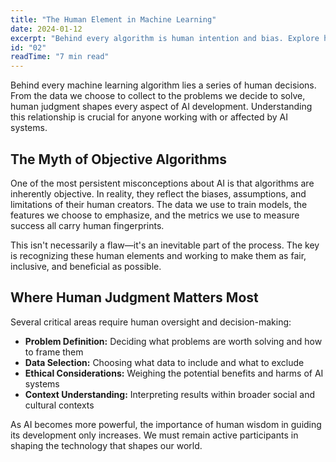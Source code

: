 ```yaml
---
title: "The Human Element in Machine Learning"
date: 2024-01-12
excerpt: "Behind every algorithm is human intention and bias. Explore how we can ensure technology serves humanity rather than replacing our essential human qualities."
id: "02"
readTime: "7 min read"
---
```


Behind every machine learning algorithm lies a series of human decisions. From the data we choose to collect to the problems we decide to solve, human judgment shapes every aspect of AI development. Understanding this relationship is crucial for anyone working with or affected by AI systems.

## The Myth of Objective Algorithms

One of the most persistent misconceptions about AI is that algorithms are inherently objective. In reality, they reflect the biases, assumptions, and limitations of their human creators. The data we use to train models, the features we choose to emphasize, and the metrics we use to measure success all carry human fingerprints.

This isn't necessarily a flaw—it's an inevitable part of the process. The key is recognizing these human elements and working to make them as fair, inclusive, and beneficial as possible.

## Where Human Judgment Matters Most

Several critical areas require human oversight and decision-making:

- **Problem Definition:** Deciding what problems are worth solving and how to frame them
- **Data Selection:** Choosing what data to include and what to exclude
- **Ethical Considerations:** Weighing the potential benefits and harms of AI systems
- **Context Understanding:** Interpreting results within broader social and cultural contexts

As AI becomes more powerful, the importance of human wisdom in guiding its development only increases. We must remain active participants in shaping the technology that shapes our world.
